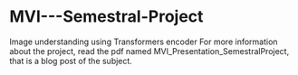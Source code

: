 # MVI---Semestral-Project
Image understanding using Transformers encoder
For more information about the project, read the pdf named MVI_Presentation_SemestralProject, that is a blog post of the subject.
